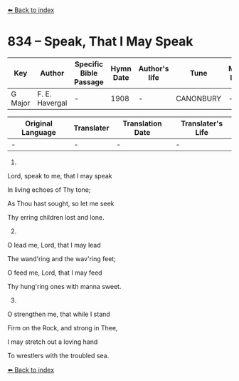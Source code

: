 [⬅️ Back to index](../README.md)

# 834 – Speak, That I May Speak

Key | Author   | Specific Bible Passage     |Hymn Date |Author's life |Tune |Metrical Pattern   |Composer/Source
-- | --------- | ---------------------------|----------|--------------|-----|-------------------|-------------  
G Major |F. E. Havergal |- |1908 |- |CANONBURY |- |-

Original Language | Translater | Translation Date   | Translater's Life  
----------------- | --------- | --------------------|-------------     
\- |- |- |-




1.

Lord, speak to me, that I may speak

In living echoes of Thy tone;

As Thou hast sought, so let me seek

Thy erring children lost and lone.



2.

O lead me, Lord, that I may lead

The wand'ring and the wav'ring feet;

O feed me, Lord, that I may feed

Thy hung'ring ones with manna sweet.



3.

O strengthen me, that while I stand

Firm on the Rock, and strong in Thee,

I may stretch out a loving hand

To wrestlers with the troubled sea.

[⬅️ Back to index](../README.md)
